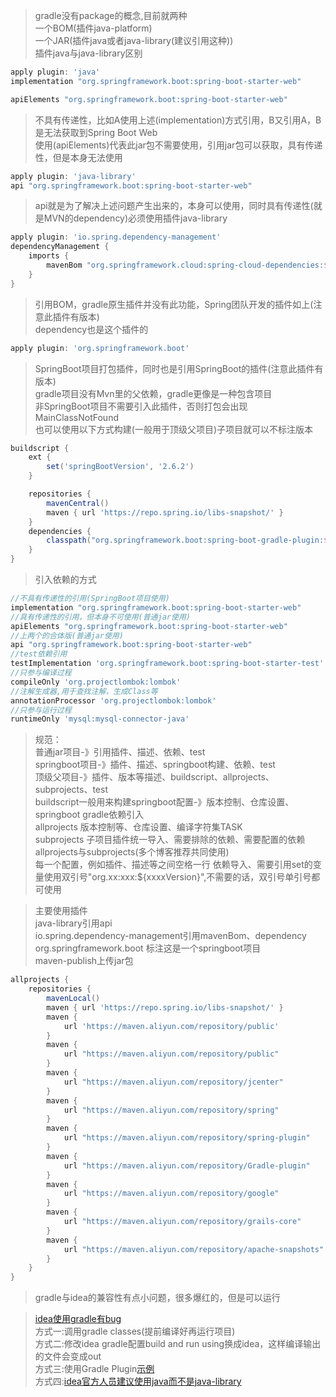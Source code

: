 > gradle没有package的概念,目前就两种<br>
> 一个BOM(插件java-platform)<br>
> 一个JAR(插件java或者java-library(建议引用这种))<br>
> 插件java与java-library区别

```groovy
apply plugin: 'java'
implementation "org.springframework.boot:spring-boot-starter-web"

apiElements "org.springframework.boot:spring-boot-starter-web"
```

> 不具有传递性，比如A使用上述(implementation)方式引用，B又引用A，B是无法获取到Spring Boot Web<br>
> 使用(apiElements)代表此jar包不需要使用，引用jar包可以获取，具有传递性，但是本身无法使用<br>

```groovy
apply plugin: 'java-library'
api "org.springframework.boot:spring-boot-starter-web"
```

> api就是为了解决上述问题产生出来的，本身可以使用，同时具有传递性(就是MVN的dependency)必须使用插件java-library<br>

```groovy
apply plugin: 'io.spring.dependency-management'
dependencyManagement {
    imports {
        mavenBom "org.springframework.cloud:spring-cloud-dependencies:${springCloudVersion}"
    }
}
```

> 引用BOM，gradle原生插件并没有此功能，Spring团队开发的插件如上(注意此插件有版本)<br>
> dependency也是这个插件的

```groovy
apply plugin: 'org.springframework.boot'
```

> SpringBoot项目打包插件，同时也是引用SpringBoot的插件(注意此插件有版本)<br>
> gradle项目没有Mvn里的父依赖，gradle更像是一种包含项目<br>
> 非SpringBoot项目不需要引入此插件，否则打包会出现MainClassNotFound<br>
> 也可以使用以下方式构建(一般用于顶级父项目)子项目就可以不标注版本<br>

```groovy
buildscript {
    ext {
        set('springBootVersion', '2.6.2')
    }

    repositories {
        mavenCentral()
        maven { url 'https://repo.spring.io/libs-snapshot/' }
    }
    dependencies {
        classpath("org.springframework.boot:spring-boot-gradle-plugin:${springBootVersion}")
    }
}
```

> 引入依赖的方式

```groovy
//不具有传递性的引用(SpringBoot项目使用)
implementation "org.springframework.boot:spring-boot-starter-web"
//具有传递性的引用，但本身不可使用(普通jar使用)
apiElements "org.springframework.boot:spring-boot-starter-web"
//上两个的合体版(普通jar使用)
api "org.springframework.boot:spring-boot-starter-web"
//test依赖引用
testImplementation 'org.springframework.boot:spring-boot-starter-test'
//只参与编译过程
compileOnly 'org.projectlombok:lombok'
//注解生成器,用于查找注解，生成Class等
annotationProcessor 'org.projectlombok:lombok'
//只参与运行过程
runtimeOnly 'mysql:mysql-connector-java'
```

> 规范：<br>
> 普通jar项目-》引用插件、描述、依赖、test <br>
> springboot项目-》插件、描述、springboot构建、依赖、test <br>
> 顶级父项目-》插件、版本等描述、buildscript、allprojects、subprojects、test <br>
> buildscript一般用来构建springboot配置-》版本控制、仓库设置、springboot gradle依赖引入 <br>
> allprojects 版本控制等、仓库设置、编译字符集TASK <br>
> subprojects 子项目插件统一导入、需要排除的依赖、需要配置的依赖 <br>
> allprojects与subprojects(多个博客推荐共同使用) <br>
> 每一个配置，例如插件、描述等之间空格一行
> 依赖导入、需要引用set的变量使用双引号"org.xx:xxx:${xxxxVersion}",不需要的话，双引号单引号都可使用

> 主要使用插件 <br>
> java-library引用api <br>
> io.spring.dependency-management引用mavenBom、dependency <br>
> org.springframework.boot 标注这是一个springboot项目 <br>
> maven-publish上传jar包

```groovy
allprojects {
    repositories {
        mavenLocal()
        maven { url 'https://repo.spring.io/libs-snapshot/' }
        maven {
            url 'https://maven.aliyun.com/repository/public'
        }
        maven {
            url "https://maven.aliyun.com/repository/public"
        }
        maven {
            url "https://maven.aliyun.com/repository/jcenter"
        }
        maven {
            url "https://maven.aliyun.com/repository/spring"
        }
        maven {
            url "https://maven.aliyun.com/repository/spring-plugin"
        }
        maven {
            url "https://maven.aliyun.com/repository/Gradle-plugin"
        }
        maven {
            url "https://maven.aliyun.com/repository/google"
        }
        maven {
            url "https://maven.aliyun.com/repository/grails-core"
        }
        maven {
            url "https://maven.aliyun.com/repository/apache-snapshots"
        }
    }
}
```

> gradle与idea的兼容性有点小问题，很多爆红的，但是可以运行

> [idea使用gradle有bug](https://blog.csdn.net/Icannotdebug/article/details/83081745) <br>
> 方式一:调用gradle classes(提前编译好再运行项目) <br>
> 方式二:修改idea gradle配置build and run using换成idea，这样编译输出的文件会变成out<br>
> 方式三:使用Gradle Plugin[示例](./buildSrc/src/main/groovy/com/livk/plugin/ResourcesPlugin.groovy)<br>
> 方式四:[idea官方人员建议使用java而不是java-library](https://youtrack.jetbrains.com/issue/IDEA-292741/Spring-Boot-Gradle-project-resources-from-dependency-module-are-#focus=Comments-27-6069566.0-0)
